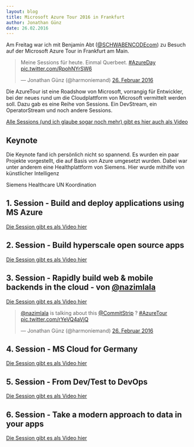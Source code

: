 ```yaml
---
layout: blog
title: Microsoft Azure Tour 2016 in Frankfurt
author: Jonathan Günz
date: 26.02.2016
---
```


Am Freitag war ich mit Benjamin Abt ([@SCHWABENCODEcom](https://twitter.com/SCHWABENCODEcom)) zu Besuch auf der Microsoft Azure Tour in Frankfurt am Main.

<div class="pull-left">
<blockquote class="twitter-tweet" data-lang="de"><p lang="de" dir="ltr">Meine Sessions für heute. Einmal Querbeet. <a href="https://twitter.com/hashtag/AzureDay?src=hash">#AzureDay</a> <a href="https://t.co/RpohNYrSW6">pic.twitter.com/RpohNYrSW6</a></p>&mdash; Jonathan Günz (@harmoniemand) <a href="https://twitter.com/harmoniemand/status/703116433354428418">26. Februar 2016</a></blockquote>
<script async src="//platform.twitter.com/widgets.js" charset="utf-8"></script>
</div>

Die AzureTour ist eine Roadshow von Microsoft, vorrangig für Entwickler, bei der neues rund um die Cloudplattform von Microsoft vermittelt werden soll.
Dazu gab es eine Reihe von Sessions. Ein DevStream, ein OperatorStream und noch andere Sessions.

[Alle Sessions (und ich glaube sogar noch mehr) gibt es hier auch als Video](https://mva.microsoft.com/colleges/Cloud-Roadshow/)

## Keynote
Die Keynote fand ich persönlich nicht so spannend. Es wurden ein paar Projekte vorgestellt, die auf Basis von Azure umgesetzt wurden. Dabei war unter anderem eine Healthplattform von Siemens.
Hier wurde mithilfe von künstlicher Intelligenz

Siemens Healthcare
UN Koordination

## 1. Session - Build and deploy applications using MS Azure
[Die Session gibt es als Video hier](https://mva.microsoft.com/en-US/training-courses/build-and-deploy-applications-with-the-microsoft-app-platform-13903?l=rO2GRYM4B_8800115881)

## 2. Session - Build hyperscale open source apps
[Die Session gibt es als Video hier](https://mva.microsoft.com/en-US/training-courses/build-hyperscale-open-source-apps-14001?l=nN5TYqAsB_8905368485)

## 3. Session - Rapidly build web & mobile backends in the cloud - von [@nazimlala](https://twitter.com/nazimlala)
[Die Session gibt es als Video hier]()

<div class="pull-right">
<blockquote class="twitter-tweet" data-lang="de"><p lang="en" dir="ltr"><a href="https://twitter.com/nazimlala">@nazimlala</a> is talking about this <a href="https://twitter.com/CommitStrip">@CommitStrip</a> ? <a href="https://twitter.com/hashtag/AzureTour?src=hash">#AzureTour</a> <a href="https://t.co/rYeVQ4aVjQ">pic.twitter.com/rYeVQ4aVjQ</a></p>&mdash; Jonathan Günz (@harmoniemand) <a href="https://twitter.com/harmoniemand/status/703199660974800898">26. Februar 2016</a></blockquote>
<script async src="//platform.twitter.com/widgets.js" charset="utf-8"></script>
</div>

## 4. Session - MS Cloud for Germany

[Die Session gibt es als Video hier]()

## 5. Session - From Dev/Test to DevOps

[Die Session gibt es als Video hier]()

## 6. Session - Take a modern approach to data in your apps
[Die Session gibt es als Video hier](https://mva.microsoft.com/en-US/training-courses/take-a-modern-approach-to-data-in-your-apps-14773?l=eZEXF1fzB_3100115881)

